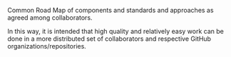 Common Road Map of components and standards and approaches as agreed among collaborators.

In this way, it is intended that high quality and relatively easy work can be done in a more distributed set of collaborators and respective GitHub organizations/repositories.
